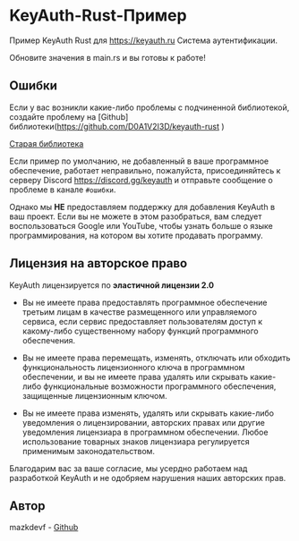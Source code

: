 # KeyAuth-Rust-Пример
Пример KeyAuth Rust для https://keyauth.ru Система аутентификации.

Обновите значения в main.rs и вы готовы к работе!

## **Ошибки**

Если у вас возникли какие-либо проблемы с подчиненной библиотекой, создайте проблему на [Github] библиотеки(https://github.com/D0A1V2I3D/keyauth-rust )

[Старая библиотека](https://github.com/keyauthru/KeyAuth-Rust-Example/tree/backupoldapi )

Если пример по умолчанию, не добавленный в ваше программное обеспечение, работает неправильно, пожалуйста, присоединяйтесь к серверу Discord https://discord.gg/keyauth и отправьте сообщение о проблеме в канале `#ошибки`.

Однако мы **НЕ** предоставляем поддержку для добавления KeyAuth в ваш проект. Если вы не можете в этом разобраться, вам следует воспользоваться Google или YouTube, чтобы узнать больше о языке программирования, на котором вы хотите продавать программу.

## Лицензия на авторское право

KeyAuth лицензируется по **эластичной лицензии 2.0**

* Вы не имеете права предоставлять программное обеспечение третьим лицам в качестве размещенного или управляемого
сервиса, если сервис предоставляет пользователям доступ к какому-либо существенному набору
функций программного обеспечения.

* Вы не имеете права перемещать, изменять, отключать или обходить функциональность лицензионного ключа
в программном обеспечении, и вы не имеете права удалять или скрывать какие-либо функциональные
возможности программного обеспечения, защищенные лицензионным ключом.

* Вы не имеете права изменять, удалять или скрывать какие-либо уведомления о лицензировании, авторских правах или другие уведомления
лицензиара в программном обеспечении. Любое использование товарных знаков лицензиара регулируется
применимым законодательством.

Благодарим вас за ваше согласие, мы усердно работаем над разработкой KeyAuth и не одобряем нарушения наших авторских прав.

## **Автор**

mazkdevf - [Github](https://github.com/mazkdevf )